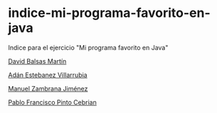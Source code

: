 # indice-mi-programa-favorito-en-java
Indice para el ejercicio "Mi programa favorito en Java"

[David Balsas Martín](https://github.com/davidbalsasmartin/mi-programa-favorito-en-java)

[Adán Estebanez Villarrubia](https://github.com/AdanEstebanez99/mi-programa-favorito-en-java)

[Manuel Zambrana Jiménez](https://github.com/manuelzambrana/mi-programa-favorito-en-java)

[Pablo Francisco Pinto Cebrian](https://github.com/pablopinto/mi-programa-favorito-en-java)
